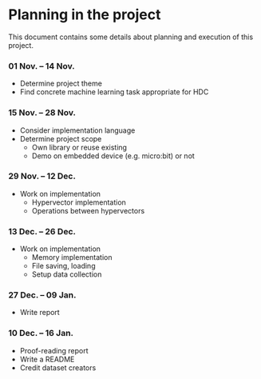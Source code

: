# Planning in the project
This document contains some details about planning and execution of this project. 

### 01 Nov. – 14 Nov.
* Determine project theme
* Find concrete machine learning task appropriate for HDC

### 15 Nov. – 28 Nov.
* Consider implementation language
* Determine project scope
  * Own library or reuse existing
  * Demo on embedded device (e.g. micro:bit) or not

### 29 Nov. – 12 Dec.
* Work on implementation
  * Hypervector implementation
  * Operations between hypervectors

### 13 Dec. – 26 Dec.
* Work on implementation
  * Memory implementation
  * File saving, loading
  * Setup data collection

### 27 Dec. – 09 Jan.
* Write report

### 10 Dec. – 16 Jan.
* Proof-reading report
* Write a README
* Credit dataset creators
